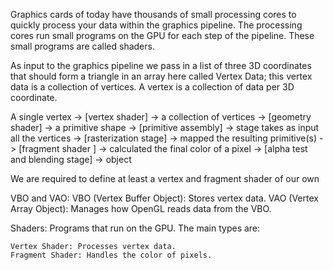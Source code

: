  Graphics cards of today have thousands of small processing cores to quickly process your data within the graphics pipeline. The processing cores run small programs on the GPU for each step of the pipeline. These small programs are called shaders.

 As input to the graphics pipeline we pass in a list of three 3D coordinates that should form a triangle in an array here called Vertex Data; this vertex data is a collection of vertices. A vertex is a collection of data per 3D coordinate.

 A single vertex ->  [vertex shader] -> a collection of vertices -> [geometry shader] -> a primitive shape -> [primitive assembly] -> stage takes as input all the vertices -> [rasterization stage] ->  mapped the resulting primitive(s) -> [fragment shader ] ->  calculated the final color of a pixel -> [alpha test and blending stage] -> object

 We are required to define at least a vertex and fragment shader of our own

VBO and VAO:
    VBO (Vertex Buffer Object): Stores vertex data.
    VAO (Vertex Array Object): Manages how OpenGL reads data from the VBO.

Shaders: Programs that run on the GPU. The main types are:

    Vertex Shader: Processes vertex data.
    Fragment Shader: Handles the color of pixels.